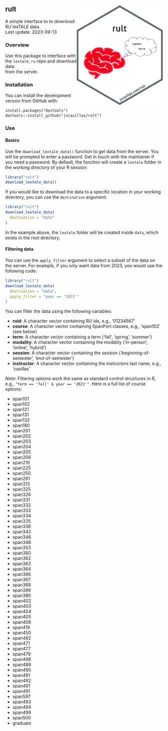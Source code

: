 
<!-- badges: start
[![R-CMD-check](https://github.com/jvcasillas/rult/workflows/R-CMD-check/badge.svg)](https://github.com/jvcasillas/rult/actions)  
[![CodeFactor](https://www.codefactor.io/repository/github/jvcasillas/rult/badge)](https://www.codefactor.io/repository/github/jvcasillas/rult)
badges: end -->

## rult <img src='https://raw.githubusercontent.com/jvcasillas/hex_stickers/master/stickers/rult.png' align='right' width='275px'/>

A simple interface to to download RU lexTALE data.  
Last update: 2023-09-13

### Overview

Use this package to interface with the `lextale_ru` repo and download
data  
from the server.

### Installation

You can install the development version from GitHub with:

    install.packages("devtools")
    devtools::install_github("jvcasillas/rult")

### Use

#### Basics

Use the `download_lextale_data()` function to get data from the server.
You will be prompted to enter a password. Get in touch with the
maintainer if you need a password. By default, the function will create
a `lextale` folder in the working directory of your R session:

``` r
library("rult")
download_lextale_data()
```

If you would like to download the data to a specific location in your
working directory, you can use the `destination` argument:

``` r
library("rult")
download_lextale_data(
  destination = "data"
)
```

In the example above, the `lextale` folder will be created inside
`data`, which exists in the root directory.

#### Filtering data

You can use the `apply_filter` argument to select a subset of the data
on the server. For example, if you only want data from 2023, you would
use the following code:

``` r
library("rult")
download_lextale_data(
  destination = "data", 
  apply_filter = "year == '2023'"
)
```

You can filter the data using the following variables:

- **ruid**: A character vector containing RU ids, e.g., ‘01234567’
- **course**: A character vector containing SpanPort classes, e.g.,
  ‘span102’ (see below)
- **term**: A character vector containing a term (‘fall’, ‘spring’,
  ‘summer’)
- **modality**: A character vector containing the modality (‘in-person’,
  ‘online’, ‘hybrid’)
- **session**: A character vector containing the session
  (‘beginning-of-semester’, ‘end-of-semester’)
- **instructor**: A character vector containing the instructors last
  name, e.g., ‘casillas’

*Note*: Filtering options work the same as standard control structures
in R, e.g., `"term == 'fall' & year == '2023'"`. Here is a full list of
course options:

- span101
- span102
- span121
- span131
- span132
- span160
- span201
- span202
- span203
- span204
- span205
- span206
- span215
- span225
- span250
- span261
- span313
- span325
- span326
- span331
- span332
- span333
- span334
- span335
- span336
- span342
- span346
- span348
- span353
- span360
- span362
- span363
- span364
- span366
- span367
- span368
- span389
- span390
- span402
- span403
- span404
- span405
- span406
- span419
- span450
- span462
- span471
- span477
- span479
- span488
- span489
- span490
- span491
- span492
- span491
- span491
- span597
- span493
- span494
- span499
- span500
- graduate
